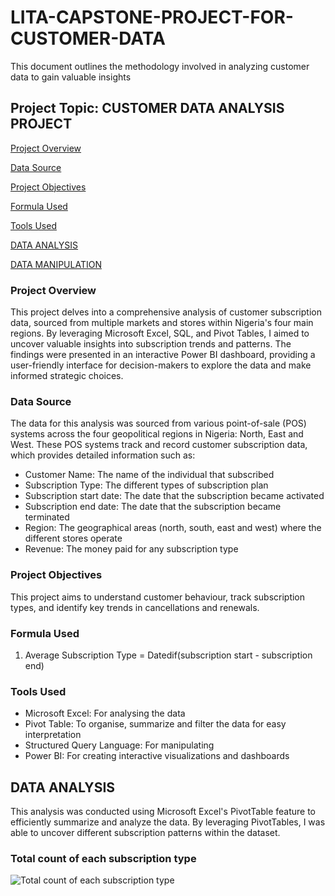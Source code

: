 # LITA-CAPSTONE-PROJECT-FOR-CUSTOMER-DATA
This document outlines the methodology involved in analyzing customer data to gain valuable insights
## Project Topic: CUSTOMER DATA ANALYSIS PROJECT

[Project Overview](#project-overview)

[Data Source](#data-source)

[Project Objectives](#project-objectives)

[Formula Used](#formula-used)

[Tools Used](#tools-used)

[DATA ANALYSIS](#data-analysis)

[DATA MANIPULATION](#data-manipulation)

### Project Overview
This project delves into a comprehensive analysis of customer subscription data, sourced from multiple markets and stores within Nigeria's four main regions. By leveraging Microsoft Excel, SQL, and Pivot Tables, I aimed to uncover valuable insights into subscription trends and patterns. The findings were presented in an interactive Power BI dashboard, providing a user-friendly interface for decision-makers to explore the data and make informed strategic choices.

### Data Source
The data for this analysis was sourced from various point-of-sale (POS) systems across the four geopolitical regions in Nigeria: North, East and West. These POS systems track and record customer subscription data, which provides detailed information such as:
* Customer Name: The name of the individual that subscribed
* Subscription Type: The different types of subscription plan
* Subscription start date: The date that the subscription became activated 
* Subscription end date: The date that the subscription became terminated
* Region: The geographical areas (north, south, east and west) where the different stores operate
* Revenue: The money paid for any subscription type

### Project Objectives
This project aims to understand customer behaviour, track subscription types, and identify key trends in cancellations and renewals. 

### Formula Used
1. Average Subscription Type = Datedif(subscription start - subscription end)

### Tools Used
- Microsoft Excel: For analysing the data
- Pivot Table: To organise, summarize and filter the data for easy interpretation
- Structured Query Language: For manipulating 
- Power BI: For creating interactive visualizations and dashboards

## DATA ANALYSIS
This analysis was conducted using Microsoft Excel's PivotTable feature to efficiently summarize and analyze the data. By leveraging PivotTables, I was able to uncover different subscription patterns within the dataset. 
 ### Total count of each subscription type
 ![Total count of each subscription type](https://github.com/user-attachments/assets/0d9dfba6-647e-427c-b223-49b98611f4f0)




